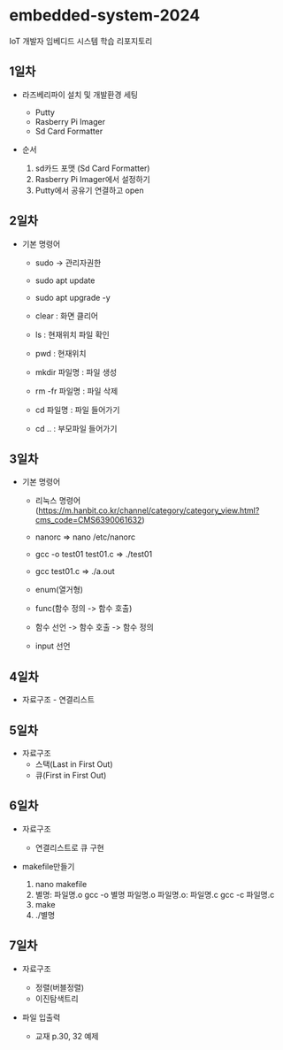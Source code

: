 # embedded-system-2024
IoT 개발자 임베디드 시스템 학습 리포지토리


## 1일차

- 라즈베리파이 설치 및 개발환경 세팅
	- Putty
	- Rasberry Pi Imager
	- Sd Card Formatter
	
- 순서
	 1. sd카드 포맷 (Sd Card Formatter)
	 2. Rasberry Pi Imager에서 설정하기
	 3. Putty에서 공유기 연결하고 open
	
## 2일차

- 기본 명령어
	- sudo -> 관리자권한
	- sudo apt update
	- sudo apt upgrade -y

	- clear         : 화면 클리어
	- ls            : 현재위치 파일 확인
	- pwd 		    : 현재위치
	- mkdir 파일명  : 파일 생성
	- rm -fr 파일명 : 파일 삭제
	- cd 파일명     : 파일 들어가기
	- cd ..         : 부모파일 들어가기
	
## 3일차
- 기본 명령어

	- 리눅스 명령어 (https://m.hanbit.co.kr/channel/category/category_view.html?cms_code=CMS6390061632)

	- nanorc => nano /etc/nanorc
	- gcc -o test01 test01.c => ./test01
	- gcc test01.c => ./a.out
	- enum(열거형)
	- func(함수 정의 -> 함수 호출)
	- 함수 선언 -> 함수 호출 -> 함수 정의
	- input 선언
	
## 4일차
	
- 자료구조
		- 연결리스트
		
## 5일차

- 자료구조
	- 스택(Last in First Out)
	- 큐(First in First Out)
	
## 6일차

- 자료구조
	- 연결리스트로 큐 구현
	
- makefile만들기
	1. nano makefile
	2. 별명: 파일명.o
           gcc -o 별명 파일명.o
	   파일명.o: 파일명.c
           gcc -c 파일명.c
    3. make
	4. ./별명

## 7일차

- 자료구조
	- 정렬(버블정렬)
	- 이진탐색트리
	
- 파일 입출력
	- 교재 p.30, 32 예제